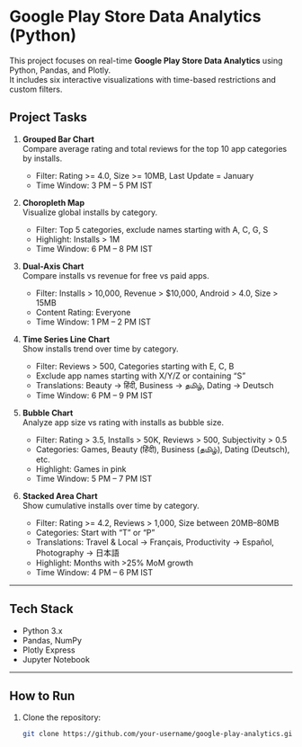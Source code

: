 # Google Play Store Data Analytics (Python)

This project focuses on real-time **Google Play Store Data Analytics** using Python, Pandas, and Plotly.  
It includes six interactive visualizations with time-based restrictions and custom filters.  

## Project Tasks

1. **Grouped Bar Chart**  
   Compare average rating and total reviews for the top 10 app categories by installs.  
   - Filter: Rating >= 4.0, Size >= 10MB, Last Update = January  
   - Time Window: 3 PM – 5 PM IST  

2. **Choropleth Map**  
   Visualize global installs by category.  
   - Filter: Top 5 categories, exclude names starting with A, C, G, S  
   - Highlight: Installs > 1M  
   - Time Window: 6 PM – 8 PM IST  

3. **Dual-Axis Chart**  
   Compare installs vs revenue for free vs paid apps.  
   - Filter: Installs > 10,000, Revenue > $10,000, Android > 4.0, Size > 15MB  
   - Content Rating: Everyone  
   - Time Window: 1 PM – 2 PM IST  

4. **Time Series Line Chart**  
   Show installs trend over time by category.  
   - Filter: Reviews > 500, Categories starting with E, C, B  
   - Exclude app names starting with X/Y/Z or containing “S”  
   - Translations: Beauty → हिंदी, Business → தமிழ், Dating → Deutsch  
   - Time Window: 6 PM – 9 PM IST  

5. **Bubble Chart**  
   Analyze app size vs rating with installs as bubble size.  
   - Filter: Rating > 3.5, Installs > 50K, Reviews > 500, Subjectivity > 0.5  
   - Categories: Games, Beauty (हिंदी), Business (தமிழ்), Dating (Deutsch), etc.  
   - Highlight: Games in pink  
   - Time Window: 5 PM – 7 PM IST  

6. **Stacked Area Chart**  
   Show cumulative installs over time by category.  
   - Filter: Rating >= 4.2, Reviews > 1,000, Size between 20MB–80MB  
   - Categories: Start with “T” or “P”  
   - Translations: Travel & Local → Français, Productivity → Español, Photography → 日本語  
   - Highlight: Months with >25% MoM growth  
   - Time Window: 4 PM – 6 PM IST  

---

## Tech Stack
- Python 3.x  
- Pandas, NumPy  
- Plotly Express  
- Jupyter Notebook  

---

## How to Run
1. Clone the repository:
   ```bash
   git clone https://github.com/your-username/google-play-analytics.git

